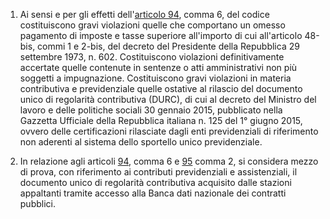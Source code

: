 1. Ai sensi e per gli effetti dell'[articolo 94](/articolo-94/1), comma 6, del codice costituiscono gravi violazioni quelle che comportano un omesso pagamento di imposte e tasse superiore all'importo di cui all'articolo 48-bis, commi 1 e 2-bis, del decreto del Presidente della Repubblica 29 settembre 1973, n. 602. Costituiscono violazioni definitivamente accertate quelle contenute in sentenze o atti amministrativi non più soggetti a impugnazione. Costituiscono gravi violazioni in materia contributiva e previdenziale quelle ostative al rilascio del documento unico di regolarità contributiva (DURC), di cui al decreto del Ministro del lavoro e delle politiche sociali 30 gennaio 2015, pubblicato nella Gazzetta Ufficiale della Repubblica italiana n. 125 del 1° giugno 2015, ovvero delle certificazioni rilasciate dagli enti previdenziali di riferimento non aderenti al sistema dello sportello unico previdenziale.

2. In relazione agli articoli [94](/articolo-94/1), comma 6 e [95](/articolo-95/1) comma 2, si considera mezzo di prova, con riferimento ai contributi previdenziali e assistenziali, il documento unico di regolarità contributiva acquisito dalle stazioni appaltanti tramite accesso alla Banca dati nazionale dei contratti pubblici.